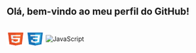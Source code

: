 ## Olá, bem-vindo ao meu perfil do GitHub!

<div style="display: inline_block"><br>

  <img align="center" alt="HTML" height="30" width="40" src="https://raw.githubusercontent.com/devicons/devicon/master/icons/html5/html5-original.svg">
  <img align="center" alt="CSS" height="30" width="40" src="https://raw.githubusercontent.com/devicons/devicon/master/icons/css3/css3-original.svg">
  <img align="center" alt="JavaScript" height="30" width="40" src="https://drive.google.com/drive/u/4/folders/1PiUda15vP6zPOqA3mer7znmiwNiw308a">

</div>
